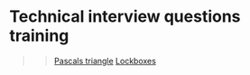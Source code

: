 # Technical interview questions training

> > [Pascals triangle](/0x00-pascal_triangle)
> > [Lockboxes](/0x01-lockboxes)
